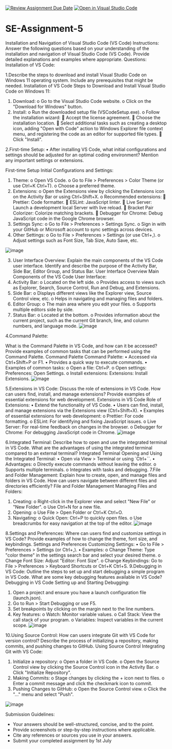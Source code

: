 [![Review Assignment Due Date](https://classroom.github.com/assets/deadline-readme-button-22041afd0340ce965d47ae6ef1cefeee28c7c493a6346c4f15d667ab976d596c.svg)](https://classroom.github.com/a/XoLGRbHq)
[![Open in Visual Studio Code](https://classroom.github.com/assets/open-in-vscode-2e0aaae1b6195c2367325f4f02e2d04e9abb55f0b24a779b69b11b9e10269abc.svg)](https://classroom.github.com/online_ide?assignment_repo_id=15271961&assignment_repo_type=AssignmentRepo)
# SE-Assignment-5

Installation and Navigation of Visual Studio Code (VS Code) Instructions: Answer the following questions based on your understanding of the installation and navigation of Visual Studio Code (VS Code). Provide detailed explanations and examples where appropriate.
Questions:
Installation of VS Code:



1.Describe the steps to download and install Visual Studio Code on Windows 11 operating system. Include any prerequisites that might be needed.
Installation of VS Code
Steps to Download and Install Visual Studio Code on Windows 11:
1.	Download:
o	Go to the Visual Studio Code website.
o	Click on the "Download for Windows" button.
2.	Install:
o	Run the downloaded setup file (VSCodeSetup.exe).
o	Follow the installation wizard:
	Accept the license agreement.
	Choose the installation location.
	Select additional tasks such as creating a desktop icon, adding "Open with Code" action to Windows Explorer file context menu, and registering the code as an editor for supported file types.
	Click "Install".



2.First-time Setup:
•	After installing VS Code, what initial configurations and settings should be adjusted for an optimal coding environment? Mention any important settings or extensions.

First-time Setup
Initial Configurations and Settings:
1.	Theme:
o	Open VS Code.
o	Go to File > Preferences > Color Theme (or use Ctrl+K Ctrl+T).
o	Choose a preferred theme.
2.	Extensions:
o	Open the Extensions view by clicking the Extensions icon on the Activity Bar or using Ctrl+Shift+X.
o	Recommended extensions:
	Prettier: Code formatter.
	ESLint: JavaScript linter.
	Live Server: Launch a development local Server with live reload.
	Bracket Pair Colorizer: Colorize matching brackets.
	Debugger for Chrome: Debug JavaScript code in the Google Chrome browser.
3.	Settings Sync:
o	Go to File > Preferences > Settings Sync.
o	Sign in with your GitHub or Microsoft account to sync settings across devices.
4.	Other Settings:
o	Go to File > Preferences > Settings (or use Ctrl+,).
o	Adjust settings such as Font Size, Tab Size, Auto Save, etc.
 
![image](https://github.com/Mitchy001/se-assignment-5-Mitchy001/assets/140062227/6108b9c7-d89b-4603-97d5-a9b5a7ce3b12)

3. User Interface Overview:
Explain the main components of the VS Code user interface. Identify and describe the purpose of the Activity Bar, Side Bar, Editor Group, and Status Bar.
User Interface Overview
Main Components of the VS Code User Interface:
1.	Activity Bar:
o	Located on the left side.
o	Provides access to views such as Explorer, Search, Source Control, Run and Debug, and Extensions.
2.	Side Bar:
o	Displays different views like the Explorer view, Source Control view, etc.
o	Helps in navigating and managing files and folders.
3.	Editor Group:
o	The main area where you edit your files.
o	Supports multiple editors side by side.
4.	Status Bar:
o	Located at the bottom.
o	Provides information about the current project, such as the current Git branch, line, and column numbers, and language mode.
 ![image](https://github.com/Mitchy001/se-assignment-5-Mitchy001/assets/140062227/e088a64a-3a31-4117-8ded-526657ee8dbe)

4.Command Palette:

What is the Command Palette in VS Code, and how can it be accessed? Provide examples of common tasks that can be performed using the Command Palette.
Command Palette
Command Palette:
•	Accessed via Ctrl+Shift+P or F1.
•	Provides a quick way to execute commands.
•	Examples of common tasks:
o	Open a file: Ctrl+P.
o	Open settings: Preferences: Open Settings.
o	Install extensions: Extensions: Install Extensions.
 ![image](https://github.com/Mitchy001/se-assignment-5-Mitchy001/assets/140062227/b83c7141-b650-4902-88e1-d7d3210edf1b)



5.Extensions in VS Code:
Discuss the role of extensions in VS Code. How can users find, install, and manage extensions? Provide examples of essential extensions for web development.
Extensions in VS Code
Role of Extensions:
•	Extend the functionality of VS Code.
•	Users can find, install, and manage extensions via the Extensions view (Ctrl+Shift+X).
•	Examples of essential extensions for web development:
o	Prettier: For code formatting.
o	ESLint: For identifying and fixing JavaScript issues.
o	Live Server: For real-time feedback on changes in the browser.
o	Debugger for Chrome: For debugging JavaScript code in Chrome.
 ![image](https://github.com/Mitchy001/se-assignment-5-Mitchy001/assets/140062227/55e298de-2304-4588-bfa9-a08dad491c5c)



6.Integrated Terminal:
Describe how to open and use the integrated terminal in VS Code. What are the advantages of using the integrated terminal compared to an external terminal?
Integrated Terminal
Opening and Using the Integrated Terminal:
•	Open via View > Terminal or using `Ctrl+``.
•	Advantages:
o	Directly execute commands without leaving the editor.
o	Supports multiple terminals.
o	Integrates with tasks and debugging.
7.File and Folder Management:
Explain how to create, open, and manage files and folders in VS Code. How can users navigate between different files and directories efficiently?
File and Folder Management
Managing Files and Folders:
1.	Creating:
o	Right-click in the Explorer view and select "New File" or "New Folder".
o	Use Ctrl+N for a new file.
2.	Opening:
o	Use File > Open Folder or Ctrl+K Ctrl+O.
3.	Navigating:
o	Quick Open: Ctrl+P to quickly open files.
o	Use breadcrumbs for easy navigation at the top of the editor.
 ![image](https://github.com/Mitchy001/se-assignment-5-Mitchy001/assets/140062227/b13d1215-bca4-4c3c-9590-2dcc6967f2a4)



8.Settings and Preferences:
Where can users find and customize settings in VS Code? Provide examples of how to change the theme, font size, and keybindings.
Settings and Preferences
Customizing Settings:
•	Go to File > Preferences > Settings (or Ctrl+,).
•	Examples:
o	Change Theme: Type "color theme" in the settings search bar and select your desired theme.
o	Change Font Size: Adjust "Editor: Font Size".
o	Change Keybindings: Go to File > Preferences > Keyboard Shortcuts or Ctrl+K Ctrl+S.
9.Debugging in VS Code:
Outline the steps to set up and start debugging a simple program in VS Code. What are some key debugging features available in VS Code?
Debugging in VS Code
Setting up and Starting Debugging:
1.	Open a project and ensure you have a launch configuration file (launch.json).
2.	Go to Run > Start Debugging or use F5.
3.	Set breakpoints by clicking on the margin next to the line numbers.
4.	Key features:
o	Watch: Monitor variable values.
o	Call Stack: View the call stack of your program.
o	Variables: Inspect variables in the current scope.
 ![image](https://github.com/Mitchy001/se-assignment-5-Mitchy001/assets/140062227/2533ab6e-8da8-41c4-b32f-8a4f6f084d5c)

10.Using Source Control:
How can users integrate Git with VS Code for version control? Describe the process of initializing a repository, making commits, and pushing changes to GitHub.
Using Source Control
Integrating Git with VS Code:
1.	Initialize a repository:
o	Open a folder in VS Code.
o	Open the Source Control view by clicking the Source Control icon in the Activity Bar.
o	Click "Initialize Repository".
2.	Making Commits:
o	Stage changes by clicking the + icon next to files.
o	Enter a commit message and click the checkmark icon to commit.
3.	Pushing Changes to GitHub:
o	Open the Source Control view.
o	Click the "..." menu and select "Push".
 
![image](https://github.com/Mitchy001/se-assignment-5-Mitchy001/assets/140062227/e90636c8-e61d-43aa-85ec-cc88ef496615)


 Submission Guidelines:
- Your answers should be well-structured, concise, and to the point.
- Provide screenshots or step-by-step instructions where applicable.
- Cite any references or sources you use in your answers.
- Submit your completed assignment by 1st July 

